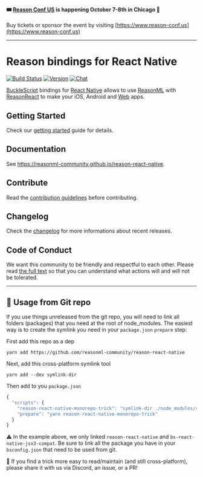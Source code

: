 #### 🎟 [Reason Conf US](https://www.reason-conf.us) is happening October 7-8th in Chicago 🎉

Buy tickets or sponsor the event by visiting
[https://www.reason-conf.us](https://www.reason-conf.us)

---

# Reason bindings for React Native

[![Build Status](https://img.shields.io/circleci/project/github/reasonml-community/reason-react-native/master.svg)](https://circleci.com/gh/reasonml-community/reason-react-native)
[![Version](https://img.shields.io/npm/v/reason-react-native.svg)](https://www.npmjs.com/package/reason-react-native)
[![Chat](https://img.shields.io/discord/235176658175262720.svg?logo=discord&colorb=blue)](https://reasonml-community.github.io/reason-react-native/discord/)

[BuckleScript](https://bucklescript.github.io) bindings for
[React Native](https://github.com/facebook/react-native) allows to use
[ReasonML](https://reasonml.github.io) with
[ReasonReact](https://reasonml.github.io/reason-react/) to make your iOS,
Android and [Web](https://github.com/necolas/react-native-web) apps.

## Getting Started

Check our
[getting started](https://reasonml-community.github.io/reason-react-native/en/docs/)
guide for details.

## Documentation

See https://reasonml-community.github.io/reason-react-native.

## Contribute

Read the [contribution guidelines](./CONTRIBUTING.md) before contributing.

## Changelog

Check the [changelog](./CHANGELOG.md) for more informations about recent
releases.

## Code of Conduct

We want this community to be friendly and respectful to each other. Please read
[the full text](https://github.com/reasonml-community/reason-react-native/blob/master/CODE_OF_CONDUCT.md)
so that you can understand what actions will and will not be tolerated.

---

## 🚨 Usage from Git repo

If you use things unreleased from the git repo, you will need to link all
folders (packages) that you need at the root of node_modules. The easiest way is
to create the symlink you need in your `package.json` `prepare` step:

First add this repo as a dep

```console
yarn add https://github.com/reasonml-community/reason-react-native
```

Next, add this cross-platform symlink tool

```console
yarn add --dev symlink-dir
```

Then add to you `package.json`

```js
{
  "scripts": {
    "reason-react-native-monorepo-trick": "symlink-dir ./node_modules/reason-react-native-monorepo/reason-react-native node_modules/reason-react-native && symlink-dir ./node_modules/reason-react-native-monorepo/bs-react-native-jsx3-compat node_modules/bs-react-native-jsx3-compat",
    "prepare": "yarn reason-react-native-monorepo-trick"
  }
}
```

⚠️ In the example above, we only linked `reason-react-native` and
`bs-react-native-jsx3-compat`. Be sure to link all the package you have in your
`bsconfig.json` that need to be used from git.

👀 If you find a trick more easy to read/maintain (and still cross-platform),
please share it with us via Discord, an issue, or a PR!

